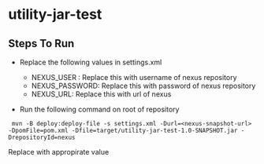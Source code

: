 # utility-jar-test

## Steps To Run 

- Replace the following values in settings.xml
    - NEXUS_USER : Replace this with username of nexus repository
    - NEXUS_PASSWORD: Replace this with password of nexus repository
    - NEXUS_URL: Replace this with url of nexus

- Run the following command on root of repository

 ```  mvn -B deploy:deploy-file -s settings.xml -Durl=<nexus-snapshot-url>  -DpomFile=pom.xml -Dfile=target/utility-jar-test-1.0-SNAPSHOT.jar -DrepositoryId=nexus ```
 
 Replace <nexus-snaphot-url> with appropirate value